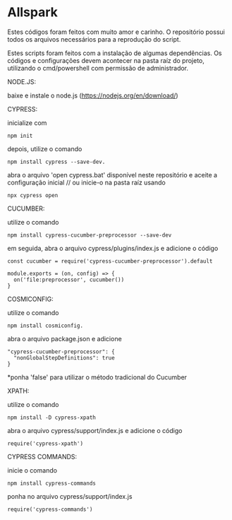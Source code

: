 # Allspark
Estes códigos foram feitos com muito amor e carinho. O repositório possui todos os arquivos necessários 
para a reprodução do script.

Estes scripts foram feitos com a instalação de algumas dependências.
Os códigos e configurações devem acontecer na pasta raíz do projeto, utilizando o cmd/powershell com permissão de administrador.

NODE.JS:

   baixe e instale o node.js (https://nodejs.org/en/download/)

CYPRESS:

   inicialize com
   	
	npm init
	
   depois, utilize o comando
   
   	npm install cypress --save-dev.
   
   abra o arquivo 'open cypress.bat' disponível neste repositório e aceite a configuração inicial // ou inicie-o na pasta raíz usando 
   
   	npx cypress open

CUCUMBER:

   utilize o comando 
   
   	npm install cypress-cucumber-preprocessor --save-dev
   
   em seguida, abra o arquivo cypress/plugins/index.js e adicione o código
    
    const cucumber = require('cypress-cucumber-preprocessor').default

    module.exports = (on, config) => {
      on('file:preprocessor', cucumber())
    }

COSMICONFIG:

   utilize o comando
   
   	npm install cosmiconfig.
	
   abra o arquivo package.json e adicione
  
    "cypress-cucumber-preprocessor": {
      "nonGlobalStepDefinitions": true
    }

*ponha 'false' para utilizar o método tradicional do Cucumber


XPATH:

   utilize o comando
   
   	npm install -D cypress-xpath
	
   abra o arquivo cypress/support/index.js e adicione o código
  
    require('cypress-xpath')
    
CYPRESS COMMANDS:

   inicie o comando
   
   	npm install cypress-commands
	
   ponha no arquivo cypress/support/index.js
   
   	require('cypress-commands')
    

